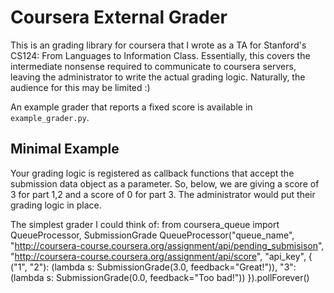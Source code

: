 # Coursera External Grader
This is an grading library for coursera that I wrote as a TA for Stanford's
CS124: From Languages to Information Class. Essentially, this covers the 
intermediate nonsense required to communicate to coursera servers, leaving
the administrator to write the actual grading logic. Naturally, the audience 
for this may be limited :)

An example grader that reports a fixed score is available in `example_grader.py`.

## Minimal Example
Your grading logic is registered as callback functions that accept the submission
data object as a parameter. So, below, we are giving a score of 3 for part 1,2
and a score of 0 for part 3. The administrator would put their grading
logic in place.

The simplest grader I could think of:
    from coursera_queue import QueueProcessor, SubmissionGrade
    QueueProcessor("queue_name", 
       "http://coursera-course.coursera.org/assignment/api/pending_submisison", 
       "http://coursera-course.coursera.org/assignment/api/score",
       "api_key", {
       ("1", "2"): (lambda s: SubmissionGrade(3.0, feedback="Great!")),
       "3": (lambda s: SubmissionGrade(0.0, feedback="Too bad!"))
    }).pollForever()
